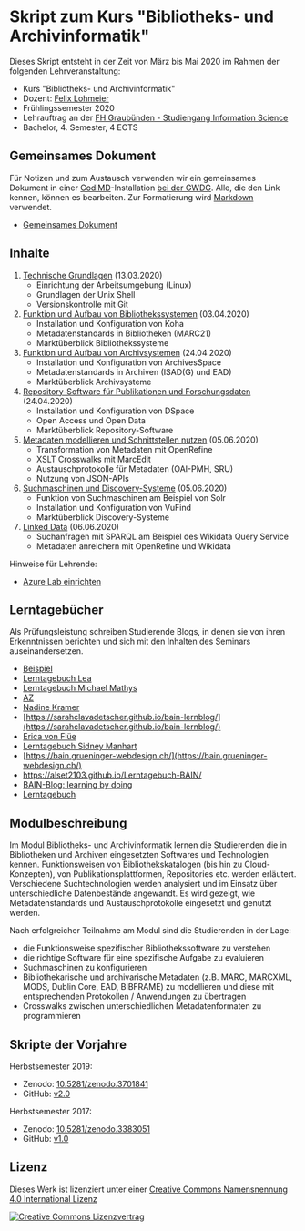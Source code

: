 # Skript zum Kurs "Bibliotheks- und Archivinformatik"

Dieses Skript entsteht in der Zeit von März bis Mai 2020 im Rahmen der folgenden Lehrveranstaltung:

- Kurs "Bibliotheks- und Archivinformatik"
- Dozent: [Felix Lohmeier](http://felixlohmeier.de)
- Frühlingssemester 2020
- Lehrauftrag an der [FH Graubünden - Studiengang Information Science](https://www.fhgr.ch/studium/bachelorangebot/wirtschaft-und-dienstleistung/information-science/)
- Bachelor, 4. Semester, 4 ECTS

## Gemeinsames Dokument

Für Notizen und zum Austausch verwenden wir ein gemeinsames Dokument in einer [CodiMD](https://github.com/codimd/server)-Installation [bei der GWDG](https://pad.gwdg.de/). Alle, die den Link kennen, können es bearbeiten. Zur Formatierung wird [Markdown](https://www.markdownguide.org/basic-syntax/) verwendet.

* [Gemeinsames Dokument](https://pad.gwdg.de/-r6PYpRjScC-w0JuI_Ovcg?both)

## Inhalte

1. [Technische Grundlagen](01_technische-grundlagen.md) (13.03.2020)
   - Einrichtung der Arbeitsumgebung (Linux)
   - Grundlagen der Unix Shell
   - Versionskontrolle mit Git
2. [Funktion und Aufbau von Bibliothekssystemen](02_funktion-und-aufbau-von-bibliothekssystemen.md) (03.04.2020)
   - Installation und Konfiguration von Koha
   - Metadatenstandards in Bibliotheken (MARC21)
   - Marktüberblick Bibliothekssysteme
3. [Funktion und Aufbau von Archivsystemen](03_funktion-und-aufbau-von-archivsystemen.md) (24.04.2020)
   - Installation und Konfiguration von ArchivesSpace
   - Metadatenstandards in Archiven (ISAD(G) und EAD)
   - Marktüberblick Archivsysteme
4. [Repository-Software für Publikationen und Forschungsdaten](04_repository-software-fuer-publikationen-und-forschungsdaten.md) (24.04.2020)
   - Installation und Konfiguration von DSpace
   - Open Access und Open Data
   - Marktüberblick Repository-Software
5. [Metadaten modellieren und Schnittstellen nutzen](05_metadaten-modellieren-und-schnittstellen-nutzen.md) (05.06.2020)
   - Transformation von Metadaten mit OpenRefine
   - XSLT Crosswalks mit MarcEdit
   - Austauschprotokolle für Metadaten (OAI-PMH, SRU)
   - Nutzung von JSON-APIs
6. [Suchmaschinen und Discovery-Systeme](06_suchmaschinen-und-discovery-systeme.md) (05.06.2020)
   - Funktion von Suchmaschinen am Beispiel von Solr
   - Installation und Konfiguration von VuFind
   - Marktüberblick Discovery-Systeme
7. [Linked Data](07_linked-data.md) (06.06.2020)
   - Suchanfragen mit SPARQL am Beispiel des Wikidata Query Service
   - Metadaten anreichern mit OpenRefine und Wikidata

Hinweise für Lehrende:

* [Azure Lab einrichten](azure-lab-einrichten.md)

## Lerntagebücher

Als Prüfungsleistung schreiben Studierende Blogs, in denen sie von ihren Erkenntnissen berichten und sich mit den Inhalten des Seminars auseinandersetzen.

* [Beispiel](http://www.example.org)
* [Lerntagebuch Lea](https://leaena22.github.io/BAIN/)
* [Lerntagebuch Michael Mathys](https://michaelmathys.github.io/BAIN/Lerntagebuch)
* [AZ](https://bainaz.github.io/BAINLT/)
* [Nadine Kramer](https://de.wix.com/website/builder?referral=split%20page&vertical=blog&storyId=fe9f2582-80cf-4447-85d8-3981ba5dbdb4#!/builder/story/fe9f2582-80cf-4447-85d8-3981ba5dbdb4:cff9602a-6eea-4a6e-88bd-79a23dd4fdba)
* [https://sarahclavadetscher.github.io/bain-lernblog/](https://sarahclavadetscher.github.io/bain-lernblog/)
* [Erica von Flüe](https://mimbulus89.wordpress.com/)
* [Lerntagebuch Sidney Manhart](https://sidney-manhart.github.io)
* [https://bain.grueninger-webdesign.ch/](https://bain.grueninger-webdesign.ch/)
* https://alset2103.github.io/Lerntagebuch-BAIN/
* [BAIN-Blog: learning by doing](https://librarygirllost.github.io/bain-learning-by-doing/)
* [Lerntagebuch](https://github.com/Rachel-Noemi-Thommen/Lerntagebuch) 

## Modulbeschreibung

Im Modul Bibliotheks- und Archivinformatik lernen die Studierenden die in Bibliotheken und Archiven eingesetzten Softwares und Technologien kennen. Funktionsweisen von Bibliothekskatalogen (bis hin zu Cloud-Konzepten), von Publikationsplattformen, Repositories etc. werden erläutert. Verschiedene Suchtechnologien werden analysiert und im Einsatz über unterschiedliche Datenbestände angewandt. Es wird gezeigt, wie Metadatenstandards und Austauschprotokolle eingesetzt und genutzt werden.

Nach erfolgreicher Teilnahme am Modul sind die Studierenden in der Lage:

* die Funktionsweise spezifischer Bibliothekssoftware zu verstehen
* die richtige Software für eine spezifische Aufgabe zu evaluieren
* Suchmaschinen zu konfigurieren
* Bibliothekarische und archivarische Metadaten (z.B. MARC, MARCXML, MODS, Dublin Core, EAD, BIBFRAME) zu modellieren und diese mit entsprechenden Protokollen / Anwendungen zu übertragen
* Crosswalks zwischen unterschiedlichen Metadatenformaten zu programmieren

## Skripte der Vorjahre

Herbstsemester 2019:

* Zenodo: [10.5281/zenodo.3701841](https://zenodo.org/record/3701841)
* GitHub: [v2.0](https://github.com/felixlohmeier/bibliotheks-und-archivinformatik/releases/tag/v2.0)

Herbstsemester 2017:

* Zenodo: [10.5281/zenodo.3383051](https://doi.org/10.5281/zenodo.3383051)
* GitHub: [v1.0](https://github.com/felixlohmeier/bibliotheks-und-archivinformatik/releases/tag/v1.0)

## Lizenz

Dieses Werk ist lizenziert unter einer [Creative Commons Namensnennung 4.0 International Lizenz](http://creativecommons.org/licenses/by/4.0/)

[![Creative Commons Lizenzvertrag](https://i.creativecommons.org/l/by/4.0/88x31.png)](http://creativecommons.org/licenses/by/4.0/)
